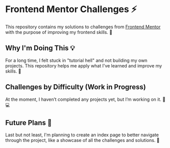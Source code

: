 # Frontend Mentor Challenges ⚡

This repository contains my solutions to challenges from [Frontend Mentor](https://www.frontendmentor.io/) with the purpose of improving my frontend skills. 🎨

## Why I'm Doing This 💡

For a long time, I felt stuck in "tutorial hell" and not building my own projects. This repository helps me apply what I've learned and improve my skills. 💪

## Challenges by Difficulty (Work in Progress)

At the moment, I haven’t completed any projects yet, but I’m working on it. 🔨💻

## Future Plans 🚀

Last but not least, I'm planning to create an index page to better navigate through the project, like a showcase of all the challenges and solutions. 👀
